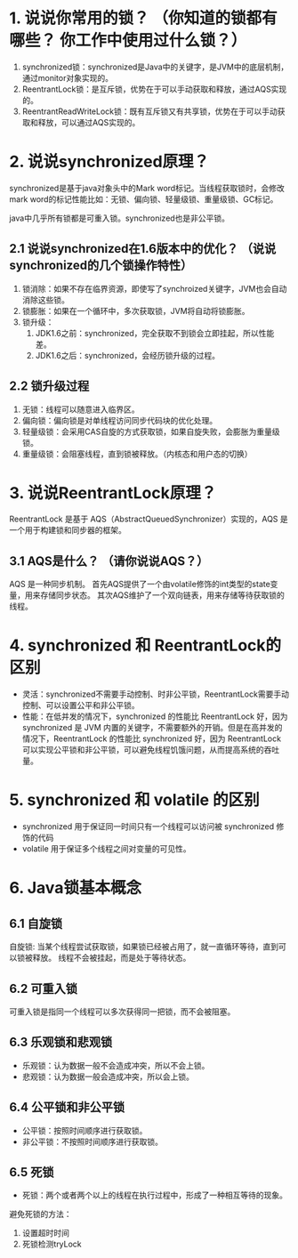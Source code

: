 # 1. 说说你常用的锁？ （你知道的锁都有哪些？ 你工作中使用过什么锁？）

1. synchronized锁：synchronized是Java中的关键字，是JVM中的底层机制，通过monitor对象实现的。
2. ReentrantLock锁：是互斥锁，优势在于可以手动获取和释放，通过AQS实现的。
3. ReentrantReadWriteLock锁：既有互斥锁又有共享锁，优势在于可以手动获取和释放，可以通过AQS实现的。

# 2. 说说synchronized原理？
synchronized是基于java对象头中的Mark word标记。当线程获取锁时，会修改mark word的标记性能比如：无锁、偏向锁、轻量级锁、重量级锁、GC标记。

java中几乎所有锁都是可重入锁。synchronized也是非公平锁。

## 2.1 说说synchronized在1.6版本中的优化？ （说说synchronized的几个锁操作特性）

1. 锁消除：如果不存在临界资源，即使写了synchroized关键字，JVM也会自动消除这些锁。
2. 锁膨胀：如果在一个循环中，多次获取锁，JVM将自动将锁膨胀。
3. 锁升级：
   1. JDK1.6之前：synchronized，完全获取不到锁会立即挂起，所以性能差。
   2. JDK1.6之后：synchronized，会经历锁升级的过程。

## 2.2 锁升级过程
1. 无锁：线程可以随意进入临界区。
2. 偏向锁：偏向锁是对单线程访问同步代码块的优化处理。
3. 轻量级锁：会采用CAS自旋的方式获取锁，如果自旋失败，会膨胀为重量级锁。
4. 重量级锁：会阻塞线程，直到锁被释放。（内核态和用户态的切换）

# 3. 说说ReentrantLock原理？ 

ReentrantLock 是基于 AQS（AbstractQueuedSynchronizer）实现的，AQS 是一个用于构建锁和同步器的框架。

## 3.1 AQS是什么？ （请你说说AQS？）

AQS 是一种同步机制。
首先AQS提供了一个由volatile修饰的int类型的state变量，用来存储同步状态。
其次AQS维护了一个双向链表，用来存储等待获取锁的线程。

# 4. synchronized 和 ReentrantLock的区别

- 灵活：synchronized不需要手动控制、时非公平锁，ReentrantLock需要手动控制、可以设置公平和非公平锁。
- 性能：在低并发的情况下，synchronized 的性能比 ReentrantLock 好，因为 synchronized 是 JVM 内置的关键字，不需要额外的开销。但是在高并发的情况下，ReentrantLock 的性能比 synchronized 好，因为 ReentrantLock 可以实现公平锁和非公平锁，可以避免线程饥饿问题，从而提高系统的吞吐量。

# 5. synchronized 和 volatile 的区别

- synchronized 用于保证同一时间只有一个线程可以访问被 synchronized 修饰的代码
- volatile 用于保证多个线程之间对变量的可见性。

# 6. Java锁基本概念

## 6.1 自旋锁

自旋锁: 当某个线程尝试获取锁，如果锁已经被占用了，就一直循环等待，直到可以锁被释放。
线程不会被挂起，而是处于等待状态。

## 6.2 可重入锁

可重入锁是指同一个线程可以多次获得同一把锁，而不会被阻塞。

## 6.3 乐观锁和悲观锁

- 乐观锁：认为数据一般不会造成冲突，所以不会上锁。
- 悲观锁：认为数据一般会造成冲突，所以会上锁。

## 6.4 公平锁和非公平锁

- 公平锁：按照时间顺序进行获取锁。
- 非公平锁：不按照时间顺序进行获取锁。

## 6.5 死锁

- 死锁：两个或者两个以上的线程在执行过程中，形成了一种相互等待的现象。

避免死锁的方法：
1. 设置超时时间
2. 死锁检测tryLock

